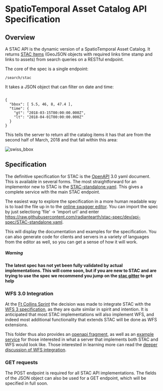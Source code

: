 
# SpatioTemporal Asset Catalog API Specification

## Overview

A STAC API is the dynamic version of a SpatioTemporal Asset Catalog. It returns [STAC Items](../json-spec/json-spec.md) 
(GeoJSON objects with required links time stamp and links to assets) from search queries on a RESTful endpoint.

The core of the spec is a single endpoint:

```
/search/stac
```

It takes a JSON object that can filter on date and time:

```

{
  "bbox": [ 5.5, 46, 8, 47.4 ],
  "time": {
    "gt": "2018-03-15T00:00:00.000Z",
    "lt": "2018-04-01T00:00:00.000Z"
  }
}
```

This tells the server to return all the catalog items it has that are from the second half of March, 2018 and 
that fall within this area:

![swiss_bbox](https://user-images.githubusercontent.com/407017/38281083-bd77d01c-375d-11e8-96ed-69a5403ff288.png)


## Specification

The definitive specification for STAC is the [OpenAPI](http://openapis.org) 3.0 yaml document. This is available
in several forms. The most straightforward for an implementor new to STAC is the [STAC-standalone.yaml](STAC-standalone.yaml).
This gives a complete service with the main STAC endpoint.

The easiest way to explore the specification in a more human readable way is to load the file up in to the 
[online swagger editor](http://editor.swagger.io). You can import the spec by just selectiong 'file' -> 
'import url' and enter <https://raw.githubusercontent.com/radiantearth/stac-spec/dev/api-spec/STAC-standalone.yaml>. 

This will display the documentation and examples for the specification. You can also generate code for
clients and servers in a variety of languages from the editor as well, so you can get a sense of how it 
will work.

##### Warning

**The latest spec has not yet been fully validated by actual implementations. This will come soon, but if you
are new to STAC and are trying to use the spec we recommend you jump on the [stac gitter](https://gitter.im/SpatioTemporal-Asset-Catalog/Lobby)
to get help**

### WFS 3.0 Integration

At the [Ft Collins Sprint](https://github.com/radiantearth/community-sprints/tree/master/03072018-ft-collins-co) the
decision was made to integrate STAC with the [WFS 3 specification](https://github.com/opengeospatial/WFS_FES), as
they are quite similar in spirit and intention. It is anticipated that most STAC implementations will also implement 
WFS, and indeed most additional functionality that extends STAC will be done as WFS extensions. 

This folder thus also provides an [openapi fragment](STAC-fragment.yaml), as well as an [example service](WFS3core+STAC.yaml) 
for those interested in what a server that implements both STAC and WFS would look like. Those interested in learning more
can read the [deeper discussion of WFS integration](wfs-stac.md).


### GET requests

The POST endpoint is required for all STAC API implementations. The fields of the JSON object can also be used
for a GET endpoint, which will be specified in full soon.



